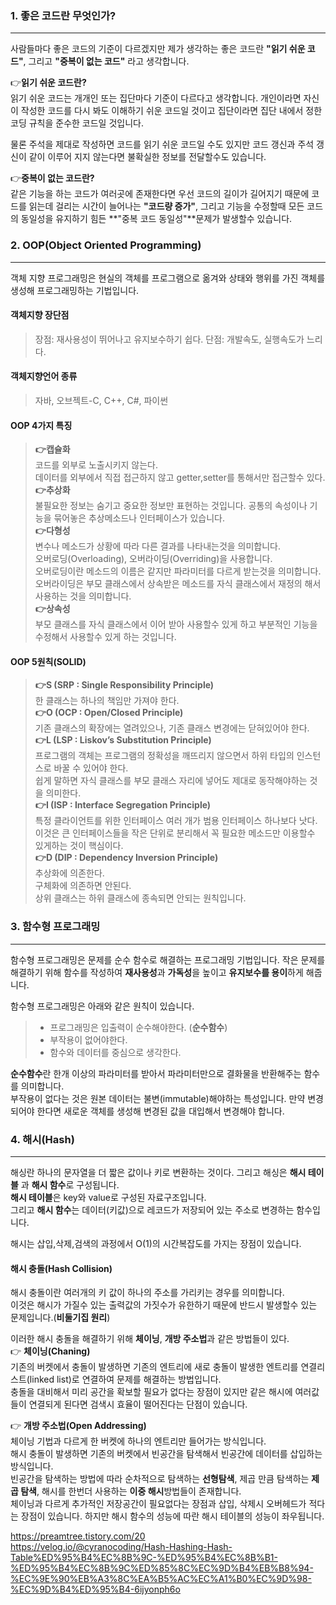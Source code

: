 ### 1. 좋은 코드란 무엇인가?
---

사람들마다 좋은 코드의 기준이 다르겠지만 제가 생각하는 좋은 코드란 **"읽기 쉬운 코드"**, 그리고 **"중복이 없는 코드"** 라고 생각합니다.

 👉**읽기 쉬운 코드란?**  
읽기 쉬운 코드는 개개인 또는 집단마다 기준이 다르다고 생각합니다. 개인이라면 자신이 작성한 코드를 다시 봐도 이해하기 쉬운 코드일 것이고 집단이라면 집단 내에서 정한 코딩 규칙을 준수한 코드일 것입니다. 

물론 주석을 제대로 작성하면 코드를 읽기 쉬운 코드일 수도 있지만 코드 갱신과 주석 갱신이 같이 이루어 지지 않는다면 불확실한 정보를 전달할수도 있습니다.

 👉**중복이 없는 코드란?**  
같은 기능을 하는 코드가 여러곳에 존재한다면 우선 코드의 길이가 길어지기 때문에 코드를 읽는데 걸리는 시간이 늘어나는 **"코드량 증가"**, 그리고 기능을 수정할때 모든 코드의 동일성을 유지하기 힘든 **"중복 코드 동일성"**문제가 발생할수 있습니다.

### 2. OOP(Object Oriented Programming)
---
객체 지향 프로그래밍은 현실의 객체를 프로그램으로 옮겨와 상태와 행위를 가진 객체를 생성해 프로그래밍하는 기법입니다. 

#### 객체지향 장단점
> 장점: 재사용성이 뛰어나고 유지보수하기 쉽다.
단점: 개발속도, 실행속도가 느리다.

#### 객체지향언어 종류
> 자바, 오브젝트-C, C++, C#, 파이썬

#### OOP 4가지 특징
>**👉캡슐화**    
코드를 외부로 노출시키지 않는다.  
데이터를 외부에서 직접 접근하지 않고 getter,setter를 통해서만 접근할수 있다.  
**👉추상화**  
>불필요한 정보는 숨기고 중요한 정보만 표현하는 것입니다. 공통의 속성이나 기능을 묶어놓은 추상메소드나 인터페이스가 있습니다.  
**👉다형성**  
>변수나 메소드가 상황에 따라 다른 결과를 나타내는것을 의미합니다.  
오버로딩(Overloading), 오버라이딩(Overriding)을 사용합니다.  
오버로딩이란 메소드의 이름은 같지만 파라미터를 다르게 받는것을 의미합니다.  
오버라이딩은 부모 클래스에서 상속받은 메소드를 자식 클래스에서 재정의 해서 사용하는 것을 의미합니다.  
**👉상속성**  
>부모 클래스를 자식 클래스에서 이어 받아 사용할수 있게 하고 부분적인 기능을 수정해서 사용할수 있게 하는 것입니다.  
  
#### OOP 5원칙(SOLID)
> **👉S (SRP : Single Responsibility Principle)**  
한 클래스는 하나의 책임만 가져야 한다.  
**👉O (OCP : Open/Closed Principle)**  
기존 클래스의 확장에는 열려있으나, 기존 클래스 변경에는 닫혀있어야 한다.  
**👉L (LSP : Liskov’s Substitution Principle)**  
프로그램의 객체는 프로그램의 정확성을 깨뜨리지 않으면서 하위 타입의 인스턴스로 바꿀 수 있어야 한다.   
쉽게 말하면 자식 클래스를 부모 클래스 자리에 넣어도 제대로 동작해야하는 것을 의미한다.  
**👉I (ISP : Interface Segregation Principle)**  
특정 클라이언트를 위한 인터페이스 여러 개가 범용 인터페이스 하나보다 낫다.   
이것은 큰 인터페이스들을 작은 단위로 분리해서 꼭 필요한 메소드만 이용할수 있게하는 것이 핵심이다.  
**👉D (DIP : Dependency Inversion Principle)**  
추상화에 의존한다.   
구체화에 의존하면 안된다.  
상위 클래스는 하위 클래스에 종속되면 안되는 원칙입니다.  

### 3. 함수형 프로그래밍
---
함수형 프로그래밍은 문제를 순수 함수로 해결하는 프로그래밍 기법입니다.
작은 문제를 해결하기 위해 함수를 작성하여 **재사용성**과 **가독성**을 높이고 **유지보수를 용이**하게 해줍니다.

함수형 프로그래밍은 아래와 같은 원칙이 있습니다.
> - 프로그래밍은 입출력이 순수해야한다. (**순수함수**)
> - 부작용이 없어야한다.
>  - 함수와 데이터를 중심으로 생각한다.

 **순수함수**란 한개 이상의 파라미터를 받아서 파라미터만으로 결화물을 반환해주는 함수를 의미합니다.  
부작용이 없다는 것은 원본 데이터는 불변(immutable)해야하는 특성입니다. 만약 변경되어야 한다면 새로운 객체를 생성해 변경된 값을 대입해서 변경해야 합니다.  

### 4. 해시(Hash)
---
해싱란 하나의 문자열을 더 짧은 값이나 키로 변환하는 것이다. 그리고 해싱은 **해시 테이블** 과 **해시 함수**로 구성됩니다.  
**해시 테이블**은 key와 value로 구성된 자료구조입니다.  
그리고 **해시 함수**는 데이터(키값)으로 레코드가 저장되어 있는 주소로 변경하는 함수입니다.  
  
해시는 삽입,삭제,검색의 과정에서 O(1)의 시간복잡도를 가지는 장점이 있습니다.  

#### 해시 충돌(Hash Collision)
해시 충돌이란 여러개의 키 값이 하나의 주소를 가리키는 경우를 의미합니다.  
이것은 해시가 가질수 있는 출력값의 가짓수가 유한하기 때문에 반드시 발생할수 있는 문제입니다.(**비둘기집 원리**)  
  
이러한 해시 충돌을 해결하기 위해 **체이닝**, **개방 주소법**과 같은 방법들이 있다.  
👉 **체이닝(Chaning)**  
기존의 버켓에서 충돌이 발생하면 기존의 엔트리에 새로 충돌이 발생한 엔트리를 연결리스트(linked list)로 연결하여 문제를 해결하는 방법입니다.  
충돌을 대비해서 미리 공간을 확보할 필요가 없다는 장점이 있지만 같은 해시에 여러값들이 연결되게 된다면 검색시 효율이 떨어진다는 단점이 있습니다.  
  
👉 **개방 주소법(Open Addressing)**  
체이닝 기법과 다르게 한 버켓에 하나의 엔트리만 들어가는 방식입니다.  
해시 충돌이 발생하면 기존의 버켓에서 빈공간을 탐색해서 빈공간에 데이터를 삽입하는 방식입니다.  
빈공간을 탐색하는 방법에 따라 순차적으로 탐색하는 **선형탐색**, 제곱 만큼 탐색하는 **제곱 탐색**, 해시를 한번더 사용하는 **이중 해시**방법들이 존재합니다.  
체이닝과 다르게 추가적인 저장공간이 필요없다는 장점과 삽입, 삭제시 오버헤드가 적다는 장점이 있습니다. 하지만 해시 함수의 성능에 따란 해시 테이블의 성능이 좌우됩니다.  

https://preamtree.tistory.com/20  
https://velog.io/@cyranocoding/Hash-Hashing-Hash-Table%ED%95%B4%EC%8B%9C-%ED%95%B4%EC%8B%B1-%ED%95%B4%EC%8B%9C%ED%85%8C%EC%9D%B4%EB%B8%94-%EC%9E%90%EB%A3%8C%EA%B5%AC%EC%A1%B0%EC%9D%98-%EC%9D%B4%ED%95%B4-6ijyonph6o  

